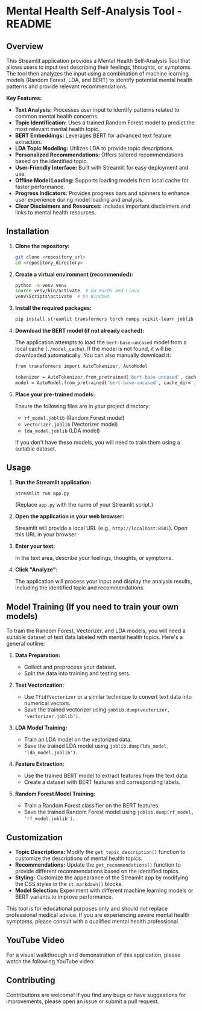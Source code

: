 # Mental Health Self-Analysis Tool - README

## Overview

This Streamlit application provides a Mental Health Self-Analysis Tool that allows users to input text describing their feelings, thoughts, or symptoms. The tool then analyzes the input using a combination of machine learning models (Random Forest, LDA, and BERT) to identify potential mental health patterns and provide relevant recommendations.

**Key Features:**

-   **Text Analysis:** Processes user input to identify patterns related to common mental health concerns.
-   **Topic Identification:** Uses a trained Random Forest model to predict the most relevant mental health topic.
-   **BERT Embeddings:** Leverages BERT for advanced text feature extraction.
-   **LDA Topic Modeling:** Utilizes LDA to provide topic descriptions.
-   **Personalized Recommendations:** Offers tailored recommendations based on the identified topic.
-   **User-Friendly Interface:** Built with Streamlit for easy deployment and use.
-   **Offline Model Loading:** Supports loading models from local cache for faster performance.
-   **Progress Indicators:** Provides progress bars and spinners to enhance user experience during model loading and analysis.
-   **Clear Disclaimers and Resources:** Includes important disclaimers and links to mental health resources.

## Installation

1.  **Clone the repository:**

    ```bash
    git clone <repository_url>
    cd <repository_directory>
    ```

2.  **Create a virtual environment (recommended):**

    ```bash
    python -m venv venv
    source venv/bin/activate  # On macOS and Linux
    venv\Scripts\activate  # On Windows
    ```

3.  **Install the required packages:**

    ```bash
    pip install streamlit transformers torch numpy scikit-learn joblib
    ```

4.  **Download the BERT model (if not already cached):**

    The application attempts to load the `bert-base-uncased` model from a local cache (`./model_cache`). If the model is not found, it will be downloaded automatically. You can also manually download it:

    ```bash
    from transformers import AutoTokenizer, AutoModel

    tokenizer = AutoTokenizer.from_pretrained('bert-base-uncased', cache_dir='./model_cache')
    model = AutoModel.from_pretrained('bert-base-uncased', cache_dir='./model_cache')
    ```

5.  **Place your pre-trained models:**

    Ensure the following files are in your project directory:

    -   `rf_model.joblib` (Random Forest model)
    -   `vectorizer.joblib` (Vectorizer model)
    -   `lda_model.joblib` (LDA model)

    If you don't have these models, you will need to train them using a suitable dataset.

## Usage

1.  **Run the Streamlit application:**

    ```bash
    streamlit run app.py
    ```

    (Replace `app.py` with the name of your Streamlit script.)

2.  **Open the application in your web browser:**

    Streamlit will provide a local URL (e.g., `http://localhost:8501`). Open this URL in your browser.

3.  **Enter your text:**

    In the text area, describe your feelings, thoughts, or symptoms.

4.  **Click "Analyze":**

    The application will process your input and display the analysis results, including the identified topic and recommendations.

## Model Training (If you need to train your own models)

To train the Random Forest, Vectorizer, and LDA models, you will need a suitable dataset of text data labeled with mental health topics. Here's a general outline:

1.  **Data Preparation:**

    -   Collect and preprocess your dataset.
    -   Split the data into training and testing sets.

2.  **Text Vectorization:**

    -   Use `TfidfVectorizer` or a similar technique to convert text data into numerical vectors.
    -   Save the trained vectorizer using `joblib.dump(vectorizer, 'vectorizer.joblib')`.

3.  **LDA Model Training:**

    -   Train an LDA model on the vectorized data.
    -   Save the trained LDA model using `joblib.dump(lda_model, 'lda_model.joblib')`.

4.  **Feature Extraction:**

    -   Use the trained BERT model to extract features from the text data.
    -   Create a dataset with BERT features and corresponding labels.

5.  **Random Forest Model Training:**

    -   Train a Random Forest classifier on the BERT features.
    -   Save the trained Random Forest model using `joblib.dump(rf_model, 'rf_model.joblib')`.

## Customization

-   **Topic Descriptions:** Modify the `get_topic_description()` function to customize the descriptions of mental health topics.
-   **Recommendations:** Update the `get_recommendations()` function to provide different recommendations based on the identified topics.
-   **Styling:** Customize the appearance of the Streamlit app by modifying the CSS styles in the `st.markdown()` blocks.
-   **Model Selection:** Experiment with different machine learning models or BERT variants to improve performance.


This tool is for educational purposes only and should not replace professional medical advice. If you are experiencing severe mental health symptoms, please consult with a qualified mental health professional.
## YouTube Video

For a visual walkthrough and demonstration of this application, please watch the following YouTube video:


## Contributing

Contributions are welcome! If you find any bugs or have suggestions for improvements, please open an issue or submit a pull request.

